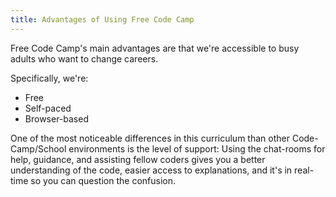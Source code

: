```yaml
---
title: Advantages of Using Free Code Camp
---
```

Free Code Camp's main advantages are that we're accessible to busy adults who want to change careers.

Specifically, we're:

*   Free
*   Self-paced
*   Browser-based

One of the most noticeable differences in this curriculum than other Code-Camp/School environments is the level of support: Using the chat-rooms for help, guidance, and assisting fellow coders gives you a better understanding of the code, easier access to explanations, and it's in real-time so you can question the confusion.